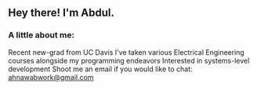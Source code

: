 <h2> Hey there! I'm Abdul.</h2>

<h3>A little about me:</h3>

Recent new-grad from UC Davis
I've taken various Electrical Engineering courses alongside my programming endeavors
Interested in systems-level development
Shoot me an email if you would like to chat: ahnawabwork@gmail.com
